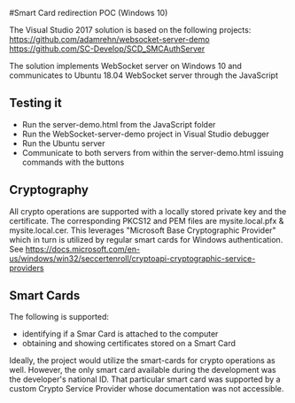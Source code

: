 #Smart Card redirection POC (Windows 10)

The Visual Studio 2017 solution is based on the following projects:
https://github.com/adamrehn/websocket-server-demo
https://github.com/SC-Develop/SCD_SMCAuthServer

The solution implements WebSocket server on Windows 10 and communicates to Ubuntu 18.04 WebSocket server through the JavaScript

## Testing it

 - Run the server-demo.html from the JavaScript folder
 - Run the WebSocket-server-demo project in Visual Studio debugger
 - Run the Ubuntu server
 - Communicate to both servers from within the server-demo.html issuing commands with the buttons

## Cryptography

All crypto operations are supported with a locally stored private key and the certificate. The corresponding PKCS12 and PEM files are mysite.local.pfx & mysite.local.cer. This leverages "Microsoft Base Cryptographic Provider" which in turn is utilized by regular smart cards for Windows authentication.
See https://docs.microsoft.com/en-us/windows/win32/seccertenroll/cryptoapi-cryptographic-service-providers

## Smart Cards

The following is supported:
- identifying if a Smar Card is attached to the computer
- obtaining and showing certificates stored on a Smart Card

Ideally, the project would utilize the smart-cards for crypto operations as well. However, the only smart card available during the development was the developer's national ID. That particular smart card was supported by a custom Crypto Service Provider whose documentation was not accessible.
